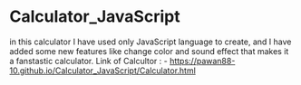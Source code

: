 # Calculator_JavaScript
in this calculator I have used only JavaScript language to create, and I have added some new features like change color and sound effect that makes it a fanstastic calculator.
Link of Calcultor : -  https://pawan88-10.github.io/Calculator_JavaScript/Calculator.html

